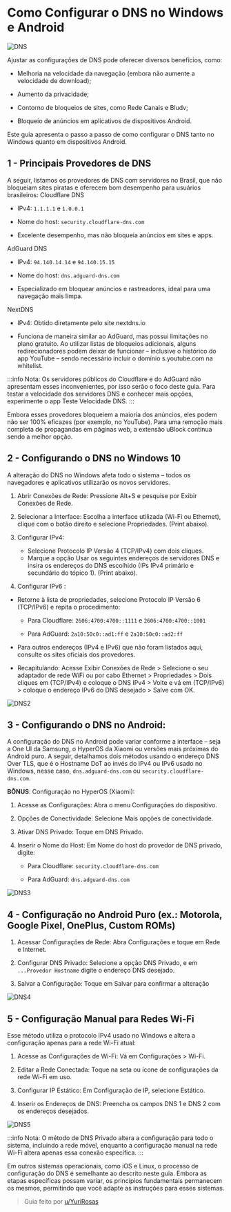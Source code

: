 # Como Configurar o DNS no Windows e Android

![DNS](/images/dns1.png)

 Ajustar as configurações de DNS pode oferecer diversos benefícios, como:

- Melhoria na velocidade da navegação (embora não aumente a velocidade de download);

- Aumento da privacidade;

- Contorno de bloqueios de sites, como Rede Canais e Bludv;

- Bloqueio de anúncios em aplicativos de dispositivos Android.

Este guia apresenta o passo a passo de como configurar o DNS tanto no Windows quanto em dispositivos Android.

## 1 - Principais Provedores de DNS

A seguir, listamos os provedores de DNS com servidores no Brasil, que não bloqueiam sites piratas e oferecem bom desempenho para usuários brasileiros:
Cloudflare DNS

- IPv4: `1.1.1.1` e `1.0.0.1`

- Nome do host: `security.cloudflare-dns.com`

- Excelente desempenho, mas não bloqueia anúncios em sites e apps.

AdGuard DNS

- IPv4: `94.140.14.14` e `94.140.15.15`

- Nome do host: `dns.adguard-dns.com`

- Especializado em bloquear anúncios e rastreadores, ideal para uma navegação mais limpa.

NextDNS

- IPv4: Obtido diretamente pelo site nextdns.io

- Funciona de maneira similar ao AdGuard, mas possui limitações no plano gratuito. Ao utilizar listas de bloqueios adicionais, alguns redirecionadores podem deixar de funcionar – inclusive o histórico do app YouTube – sendo necessário incluir o domínio s.youtube.com na whitelist.

:::info Nota: 
Os servidores públicos do Cloudflare e do AdGuard não apresentam esses inconvenientes, por isso serão o foco deste guia. Para testar a velocidade dos servidores DNS e conhecer mais opções, experimente o app Teste Velocidade DNS.
:::

Embora esses provedores bloqueiem a maioria dos anúncios, eles podem não ser 100% eficazes (por exemplo, no YouTube). Para uma remoção mais completa de propagandas em páginas web, a extensão uBlock continua sendo a melhor opção.

## 2 - Configurando o DNS no Windows 10

A alteração do DNS no Windows afeta todo o sistema – todos os navegadores e aplicativos utilizarão os novos servidores.

1. Abrir Conexões de Rede: Pressione Alt+S e pesquise por Exibir Conexões de Rede.
2. Selecionar a Interface: Escolha a interface utilizada (Wi-Fi ou Ethernet), clique com o botão direito e selecione Propriedades. (Print abaixo).
3. Configurar IPv4:
   - Selecione Protocolo IP Versão 4 (TCP/IPv4) com dois cliques.
   - Marque a opção Usar os seguintes endereços de servidores DNS e insira os endereços do DNS escolhido (IPs IPv4 primário e secundário do tópico 1). (Print abaixo).

4. Configurar IPv6 :

- Retorne à lista de propriedades, selecione Protocolo IP Versão 6 (TCP/IPv6) e repita o procedimento:

  - Para Cloudflare: `2606:4700:4700::1111` e `2606:4700:4700::1001`

  - Para AdGuard: `2a10:50c0::ad1:ff` e `2a10:50c0::ad2:ff`

- Para outros endereços (IPv4 e IPv6) que não foram listados aqui, consulte os sites oficiais dos provedores.

- Recapitulando: Acesse Exibir Conexões de Rede > Selecione o seu adaptador de rede WiFi ou por cabo Ethernet > Propriedades > Dois cliques em (TCP/IPv4) e coloque o DNS IPv4 > Volte e vá em (TCP/IPv6) > coloque o endereço IPv6 do DNS desejado > Salve com OK.

![DNS2](/images/dns2.png)

## 3 - Configurando o DNS no Android:

A configuração do DNS no Android pode variar conforme a interface – seja a One UI da Samsung, o HyperOS da Xiaomi ou versões mais próximas do Android puro. A seguir, detalhamos dois métodos usando o endereço DNS Over TLS, que é o Hostname DoT ao invés do IPv4 ou IPv6 usado no Windows, nesse caso, `dns.adguard-dns.com` ou `security.cloudflare-dns.com`.

**BÔNUS**: Configuração no HyperOS (Xiaomi):

   1. Acesse as Configurações: Abra o menu Configurações do dispositivo.

   2. Opções de Conectividade: Selecione Mais opções de conectividade.

   3. Ativar DNS Privado: Toque em DNS Privado.

   4. Inserir o Nome do Host: Em Nome do host do provedor de DNS privado, digite:

        - Para Cloudflare: `security.cloudflare-dns.com`

        - Para AdGuard: `dns.adguard-dns.com`

![DNS3](/images/dns3.png)

## 4 - Configuração no Android Puro (ex.: Motorola, Google Pixel, OnePlus, Custom ROMs)

   1. Acessar Configurações de Rede: Abra Configurações e toque em Rede e Internet.

   2. Configurar DNS Privado: Selecione a opção DNS Privado, e em `...Provedor Hostname` digite o endereço DNS desejado.

   3. Salvar a Configuração: Toque em Salvar para confirmar a alteração

![DNS4](/images/dns4.png)

## 5 - Configuração Manual para Redes Wi-Fi

Esse método utiliza o protocolo IPv4 usado no Windows e altera a configuração apenas para a rede Wi-Fi atual:

  1. Acesse as Configurações de Wi-Fi: Vá em Configurações > Wi-Fi.

  2. Editar a Rede Conectada: Toque na seta ou ícone de configurações da rede Wi-Fi em uso.

  3. Configurar IP Estático: Em Configuração de IP, selecione Estático.

  4. Inserir os Endereços de DNS: Preencha os campos DNS 1 e DNS 2 com os endereços desejados.

![DNS5](/images/dns5.png)

:::info Nota:
O método de DNS Privado altera a configuração para todo o sistema, incluindo a rede móvel, enquanto a configuração manual na rede Wi-Fi altera apenas essa conexão específica. 
:::

Em outros sistemas operacionais, como iOS e Linux, o processo de configuração do DNS é semelhante ao descrito neste guia. Embora as etapas específicas possam variar, os princípios fundamentais permanecem os mesmos, permitindo que você adapte as instruções para esses sistemas. 

> Guia feito por [u/YuriRosas](https://www.reddit.com/r/pirataria/comments/1ip6236/como_trocar_o_dns_no_windows_e_android/)
